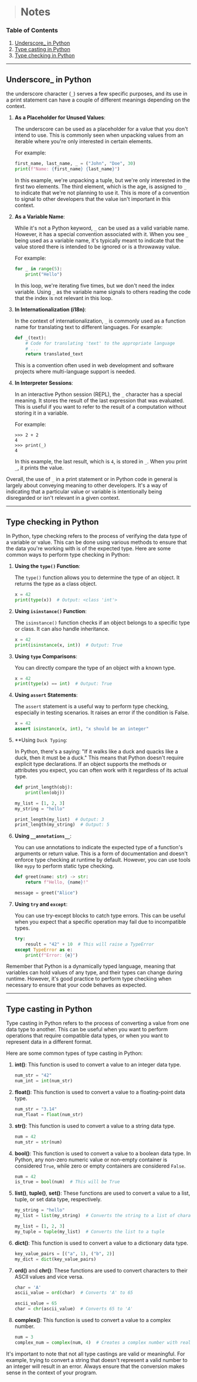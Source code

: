 > # Notes

### Table of Contents

1. [Underscore_ in Python](#Underscore_-in-Python)
2. [Type casting in Python](#Type-casting-in-Python)
3. [Type checking in Python](#Type-checking-in-Python)

---

## Underscore_ in Python

the underscore character (`_`) serves a few specific purposes, and its use in a print statement can have a couple of
different meanings depending on the context.

1. **As a Placeholder for Unused Values**:

   The underscore can be used as a placeholder for a value that you don't intend to use. This is commonly seen when
   unpacking values from an iterable where you're only interested in certain elements.

   For example:

   ```python
   first_name, last_name, _ = ("John", "Doe", 30)
   print(f"Name: {first_name} {last_name}")
   ```

   In this example, we're unpacking a tuple, but we're only interested in the first two elements. The third element,
   which is the age, is assigned to `_` to indicate that we're not planning to use it. This is more of a convention to
   signal to other developers that the value isn't important in this context.

2. **As a Variable Name**:

   While it's not a Python keyword, `_` can be used as a valid variable name. However, it has a special convention
   associated with it. When you see `_` being used as a variable name, it's typically meant to indicate that the value
   stored there is intended to be ignored or is a throwaway value.

   For example:

   ```python
   for _ in range(5):
       print("Hello")
   ```

   In this loop, we're iterating five times, but we don't need the index variable. Using `_` as the variable name
   signals to others reading the code that the index is not relevant in this loop.

3. **In Internationalization (i18n)**:

   In the context of internationalization, `_` is commonly used as a function name for translating text to different
   languages. For example:

   ```python
   def _(text):
       # Code for translating 'text' to the appropriate language
       # ...
       return translated_text
   ```

   This is a convention often used in web development and software projects where multi-language support is needed.

4. **In Interpreter Sessions**:

   In an interactive Python session (REPL), the `_` character has a special meaning. It stores the result of the last
   expression that was evaluated. This is useful if you want to refer to the result of a computation without storing it
   in a variable.

   For example:

   ```
   >>> 2 + 2
   4
   >>> print(_)
   4
   ```

   In this example, the last result, which is `4`, is stored in `_`. When you print `_`, it prints the value.

Overall, the use of `_` in a print statement or in Python code in general is largely about conveying meaning to other
developers. It's a way of indicating that a particular value or variable is intentionally being disregarded or isn't
relevant in a given context.

---

## Type checking in Python

In Python, type checking refers to the process of verifying the data type of a variable or value. This can be done using
various methods to ensure that the data you're working with is of the expected type. Here are some common ways to
perform type checking in Python:

1. **Using the `type()` Function**:

   The `type()` function allows you to determine the type of an object. It returns the type as a class object.

   ```python
   x = 42
   print(type(x))  # Output: <class 'int'>
   ```

2. **Using `isinstance()` Function**:

   The `isinstance()` function checks if an object belongs to a specific type or class. It can also handle inheritance.

   ```python
   x = 42
   print(isinstance(x, int))  # Output: True
   ```

3. **Using `type` Comparisons**:

   You can directly compare the type of an object with a known type.

   ```python
   x = 42
   print(type(x) == int)  # Output: True
   ```

4. **Using `assert` Statements**:

   The `assert` statement is a useful way to perform type checking, especially in testing scenarios. It raises an error
   if the condition is False.

   ```python
   x = 42
   assert isinstance(x, int), "x should be an integer"
   ```

5. **Using `Duck Typing`:

   In Python, there's a saying: "If it walks like a duck and quacks like a duck, then it must be a duck." This means
   that Python doesn't require explicit type declarations. If an object supports the methods or attributes you expect,
   you can often work with it regardless of its actual type.

   ```python
   def print_length(obj):
       print(len(obj))

   my_list = [1, 2, 3]
   my_string = "hello"

   print_length(my_list)  # Output: 3
   print_length(my_string)  # Output: 5
   ```

6. **Using `__annotations__`**:

   You can use annotations to indicate the expected type of a function's arguments or return value. This is a form of
   documentation and doesn't enforce type checking at runtime by default. However, you can use tools like `mypy` to
   perform static type checking.

   ```python
   def greet(name: str) -> str:
       return f"Hello, {name}!"

   message = greet("Alice")
   ```

7. **Using `try` and `except`**:

   You can use try-except blocks to catch type errors. This can be useful when you expect that a specific operation may
   fail due to incompatible types.

   ```python
   try:
       result = "42" + 10  # This will raise a TypeError
   except TypeError as e:
       print(f"Error: {e}")
   ```

Remember that Python is a dynamically typed language, meaning that variables can hold values of any type, and their
types can change during runtime. However, it's good practice to perform type checking when necessary to ensure that your
code behaves as expected.

---

## Type casting in Python

Type casting in Python refers to the process of converting a value from one data type to another. This can be useful
when you want to perform operations that require compatible data types, or when you want to represent data in a
different format.

Here are some common types of type casting in Python:

1. **int()**: This function is used to convert a value to an integer data type.

   ```python
   num_str = "42"
   num_int = int(num_str)
   ```

2. **float()**: This function is used to convert a value to a floating-point data type.

   ```python
   num_str = "3.14"
   num_float = float(num_str)
   ```

3. **str()**: This function is used to convert a value to a string data type.

   ```python
   num = 42
   num_str = str(num)
   ```

4. **bool()**: This function is used to convert a value to a boolean data type. In Python, any non-zero numeric value or
   non-empty container is considered `True`, while zero or empty containers are considered `False`.

   ```python
   num = 42
   is_true = bool(num)  # This will be True
   ```

5. **list()**, **tuple()**, **set()**: These functions are used to convert a value to a list, tuple, or set data type,
   respectively.

   ```python
   my_string = "hello"
   my_list = list(my_string)  # Converts the string to a list of characters
   ```

   ```python
   my_list = [1, 2, 3]
   my_tuple = tuple(my_list)  # Converts the list to a tuple
   ```

6. **dict()**: This function is used to convert a value to a dictionary data type.

   ```python
   key_value_pairs = [("a", 1), ("b", 2)]
   my_dict = dict(key_value_pairs)
   ```

7. **ord()** and **chr()**: These functions are used to convert characters to their ASCII values and vice versa.

   ```python
   char = 'A'
   ascii_value = ord(char)  # Converts 'A' to 65
   ```

   ```python
   ascii_value = 65
   char = chr(ascii_value)  # Converts 65 to 'A'
   ```

8. **complex()**: This function is used to convert a value to a complex number.

   ```python
   num = 3
   complex_num = complex(num, 4)  # Creates a complex number with real part 3 and imaginary part 4
   ```

It's important to note that not all type castings are valid or meaningful. For example, trying to convert a string that
doesn't represent a valid number to an integer will result in an error. Always ensure that the conversion makes sense in
the context of your program.

